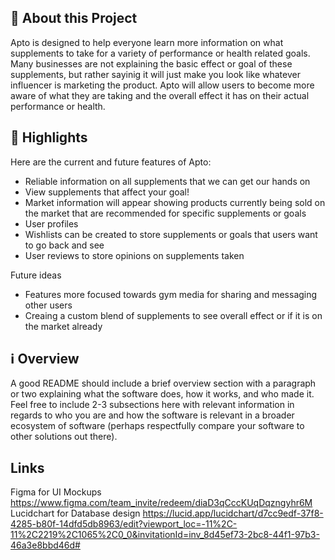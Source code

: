 ## 📄 About this Project

Apto is designed to help everyone learn more information on what supplements to take for a variety of performance or health related goals. Many businesses are not explaining the basic effect or goal of these supplements, but rather sayinig it will just make you look like whatever influencer is marketing the product. Apto will allow users to become more aware of what they are taking and the overall effect it has on their actual performance or health.  

## 🌟 Highlights

Here are the current and future features of Apto:

- Reliable information on all supplements that we can get our hands on
- View supplements that affect your goal!
- Market information will appear showing products currently being sold on the market that are recommended for specific supplements or goals
- User profiles
- Wishlists can be created to store supplements or goals that users want to go back and see
- User reviews to store opinions on supplements taken

Future ideas
- Features more focused towards gym media for sharing and messaging other users
- Creaing a custom blend of supplements to see overall effect or if it is on the market already

## ℹ️ Overview

A good README should include a brief overview section with a paragraph or two explaining what the software does, how it works, and who made it.
Feel free to include 2-3 subsections here with relevant information in regards to who you are and how the software is relevant in a broader ecosystem of software (perhaps respectfully compare your software to other solutions out there).

## Links

Figma for UI Mockups
https://www.figma.com/team_invite/redeem/diaD3qCccKUqDqzngyhr6M
Lucidchart for Database design
https://lucid.app/lucidchart/d7cc9edf-37f8-4285-b80f-14dfd5db8963/edit?viewport_loc=-11%2C-11%2C2219%2C1065%2C0_0&invitationId=inv_8d45ef73-2bc8-44f1-97b3-46a3e8bbd46d#
